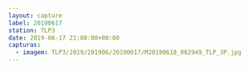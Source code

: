 ```yaml
---
layout: capture
label: 20190617
station: TLP3
date: 2019-06-17 21:00:00+00:00
capturas:
  - imagem: TLP3/2019/201906/20190617/M20190618_082949_TLP_3P.jpg
---
```

